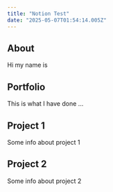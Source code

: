 ```yaml
---
title: "Notion Test"
date: "2025-05-07T01:54:14.005Z"
---
```



## About

Hi my name is


## Portfolio

This is what I have done …


## Project 1

Some info about project 1


## Project 2

Some info about project 2

